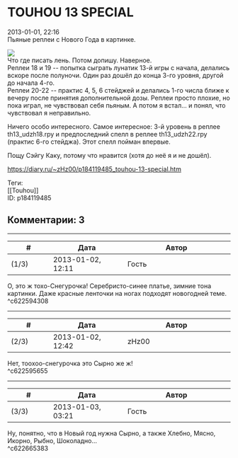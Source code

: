 TOUHOU 13 SPECIAL
=================

  
2013-01-01, 22:16  
 Пьяные реплеи с Нового Года в картинке.   
   
  ![](http://s017.radikal.ru/i402/1301/ed/bc5325eb6d3e.jpg)    
 Что где писать лень. Потом допишу. Наверное.   
 Реплеи 18 и 19 -- попытка сыграть лунатик 13-й игры с начала, делались вскоре после полуночи. Один раз дошёл до конца 3-го уровня, другой до начала 4-го.   
 Реплеи 20-22 -- практис 4, 5, 6 стейджей и делались 1-го числа ближе к вечеру после принятия дополнительной дозы. Реплеи просто плохие, но пока играл, не чувствовал себя пьяным. А потом я встал... и понял, что чувствовал я неправильно.   
   
 Ничего особо интересного. Самое интересное: 3-й уровень в реплее th13\_udzh18.rpy и предпоследний спелл в реплее th13\_udzh22.rpy (практис 6-го стейджа). Этот спелл пойман впервые.   
   
 Пощу Сэйгу Каку, потому что нравится (хотя до неё я и не дошёл).   
  
<https://diary.ru/~zHz00/p184119485_touhou-13-special.htm>  
  
Теги:  
[[Touhou]]  
ID: p184119485  


Комментарии: 3
--------------

  


---



|         #         |              Дата              |                     Автор                     |           ID           |
| --- | --- | --- | --- |
| (1/3) | 2013-01-02, 12:11 | Гость | c622594308 |

  
 О, это ж тохо-Снегурочка! Серебристо-синее платье, зимние тона картинки. Даже красные ленточки на ногах подходят новогодней теме.   
 ^c622594308

---



|         #         |              Дата              |                     Автор                     |           ID           |
| --- | --- | --- | --- |
| (2/3) | 2013-01-02, 12:42 | zHz00 | c622595655 |

  
 Нет, тоохоо-снегурочка это Сырно же ж!   
 ^c622595655

---



|         #         |              Дата              |                     Автор                     |           ID           |
| --- | --- | --- | --- |
| (3/3) | 2013-01-03, 03:21 | Гость | c622665383 |

  
 Ну, понятно, что в Новый год нужна Сырно, а также Хлебно, Мясно, Икорно, Рыбно, Шоколадно...   
 ^c622665383